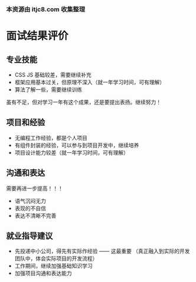 ### 本资源由 itjc8.com 收集整理
# 面试结果评价

## 专业技能

- CSS JS 基础较差，需要继续补充
- 框架应用基本过关，但原理不深入（就一年学习时间，可有理解）
- 算法了解一些，需要继续训练

虽有不足，但对学习一年有这个成果，还是要提出表扬。继续努力！

## 项目和经验

- 无编程工作经验，都是个人项目
- 有组件封装的经验，可以参与到项目开发中，继续培养
- 项目设计能力较差（就一年学习时间，可有理解）

## 沟通和表达

需要再进一步提高！！！

- 语气沉闷无力
- 表现的不自信
- 表达不清晰不完善

## 就业指导建议

- 先投递中小公司，得先有实际作经验 —— 这最重要 （真正融入到实际的开发团队中，体会实际项目的开发流程）
- 工作期间，继续加强基础知识学习
- 加强项目沟通和表达能力
